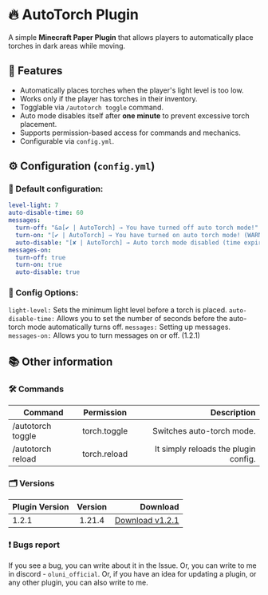 # 🔥 AutoTorch Plugin

A simple **Minecraft Paper Plugin** that allows players to automatically place torches in dark areas while moving.

## 📜 Features
- Automatically places torches when the player's light level is too low.
- Works only if the player has torches in their inventory.
- Togglable via `/autotorch toggle` command.
- Auto mode disables itself after **one minute** to prevent excessive torch placement.
- Supports permission-based access for commands and mechanics.
- Configurable via `config.yml`.

## ⚙️ Configuration (`config.yml`)
### 🔹 Default configuration:
```yaml
level-light: 7
auto-disable-time: 60
messages:
  turn-off: "&a[✔ | AutoTorch] → You have turned off auto torch mode!"
  turn-on: "[✔ | AutoTorch] → You have turned on auto torch mode! (WARNING: It will turn off automatically after a minute.)"
  auto-disable: "[✘ | AutoTorch] → Auto torch mode disabled (time expired)."
messages-on:
  turn-off: true
  turn-on: true
  auto-disable: true
```

### 🔹 Config Options:
`light-level:` Sets the minimum light level before a torch is placed.
`auto-disable-time:` Allows you to set the number of seconds before the auto-torch mode automatically turns off.
`messages:` Setting up messages.
`messages-on:` Allows you to turn messages on or off. (1.2.1)

## 📚 Other information
### 🛠 Commands
| Command | Permission | Description |
|----------------|:---------:|----------------:|
| /autotorch toggle | torch.toggle | Switches auto-torch mode. |
| /autotorch reload | torch.reload | It simply reloads the plugin config. |

### 🗂️ Versions

| Plugin Version | Version | Download |
|----------------|:---------:|----------------:|
| 1.2.1 | 1.21.4 | [Download v1.2.1](https://github.com/OluniOfficial/AutoTorch/releases/download/v1.2.1/AutoTorch-1.2.1.jar) |

### ❗ Bugs report

If you see a bug, you can write about it in the Issue. Or, you can write to me in discord - `oluni_official`. Or, if you have an idea for updating a plugin, or any other plugin, you can also write to me.
